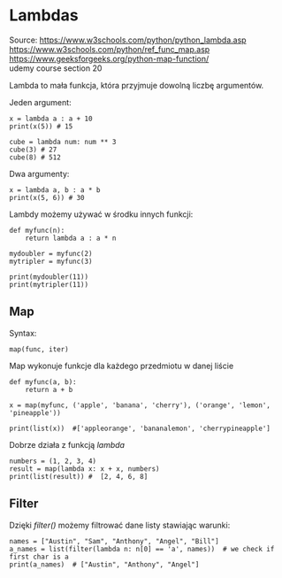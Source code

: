 # Lambdas
Source: https://www.w3schools.com/python/python_lambda.asp  
https://www.w3schools.com/python/ref_func_map.asp  
https://www.geeksforgeeks.org/python-map-function/  
udemy course section 20

Lambda to mała funkcja, która przyjmuje dowolną liczbę argumentów.

Jeden argument:
```
x = lambda a : a + 10
print(x(5)) # 15
```
```
cube = lambda num: num ** 3
cube(3) # 27
cube(8) # 512
```

Dwa argumenty:
```
x = lambda a, b : a * b
print(x(5, 6)) # 30
```

Lambdy możemy używać w środku innych funkcji:
```
def myfunc(n):
    return lambda a : a * n

mydoubler = myfunc(2)
mytripler = myfunc(3)

print(mydoubler(11))
print(mytripler(11))
```

## Map

Syntax:
```
map(func, iter)
```
Map wykonuje funkcje dla każdego przedmiotu w danej liście
```
def myfunc(a, b):
    return a + b

x = map(myfunc, ('apple', 'banana', 'cherry'), ('orange', 'lemon', 'pineapple'))

print(list(x))  #['appleorange', 'bananalemon', 'cherrypineapple']
```

Dobrze działa z funkcją *lambda*

```
numbers = (1, 2, 3, 4)
result = map(lambda x: x + x, numbers)
print(list(result)) #  [2, 4, 6, 8]
```

## Filter

Dzięki *filter()* możemy filtrować dane listy stawiając warunki:

```
names = ["Austin", "Sam", "Anthony", "Angel", "Bill"]
a_names = list(filter(lambda n: n[0] == 'a', names))  # we check if first char is a
print(a_names)  # ["Austin", "Anthony", "Angel"]
```
